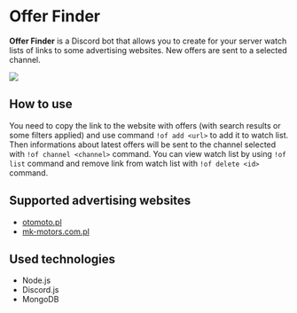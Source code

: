 # Offer Finder
**Offer Finder** is a Discord bot that allows you to create for your server watch lists of links to some advertising websites. New offers are sent to a selected channel.

![](https://grzegorzbabiarz.com/public/img/offerFinder/offerFinder.jpg)

## How to use
You need to copy the link to the website with offers (with search results or some filters applied) and use command `!of add <url>` to add it to watch list.
Then informations about latest offers will be sent to the channel selected with `!of channel <channel>` command.
You can view watch list by using `!of list` command and remove link from watch list with `!of delete <id>` command.

## Supported advertising websites
* [otomoto.pl](https://otomoto.pl/)
* [mk-motors.com.pl](https://mk-motors.com.pl/)

## Used technologies
* Node.js
* Discord.js
* MongoDB
